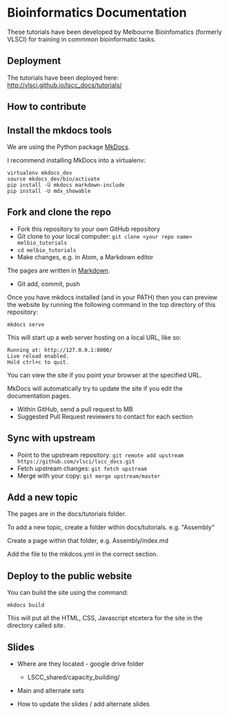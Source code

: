 # Bioinformatics Documentation

These tutorials have been developed by Melbourne Bioinfomatics (formerly VLSCI) for training in commmon bioinformatic tasks.

## Deployment

The tutorials have been deployed here: http://vlsci.github.io/lscc_docs/tutorials/

## How to contribute

## Install the mkdocs tools

We are using the Python package [MkDocs](http://www.mkdocs.org/).

I recommend installing MkDocs into a virtualenv:

```
virtualenv mkdocs_dev
source mkdocs_dev/bin/activate
pip install -U mkdocs markdown-include
pip install -U mdx_showable
```

## Fork and clone the repo

- Fork this repository to your own GitHub repository
- Git clone to your local computer: `git clone <your repo name> melbio_tutorials`
- `cd melbio_tutorials`
- Make changes, e.g. in Atom, a Markdown editor

The pages are written in [Markdown](http://en.wikipedia.org/wiki/Markdown).

- Git add, commit, push

Once you have mkdocs installed (and in your PATH) then you can preview the website by running the
following command in the top directory of this repository:

```
mkdocs serve
```

This will start up a web server hosting on a local URL, like so:
```
Running at: http://127.0.0.1:8000/
Live reload enabled.
Hold ctrl+c to quit.
```

You can view the site if you point your browser at the specified URL.

MkDocs will automatically try to update the site if you edit the documentation pages.

- Within GitHub, send a pull request to MB
- Suggested Pull Request reviewers to contact for each section

## Sync with upstream

- Point to the upstream repository: `git remote add upstream https://github.com/vlsci/lscc_docs.git `
- Fetch upstream changes: `git fetch upstream`
- Merge with your copy: `git merge upstream/master`

## Add a new topic

The pages are in the docs/tutorials folder.

To add a new topic, create a folder within docs/tutorials. e.g. "Assembly"

Create a page within that folder, e.g. Assembly/index.md

Add the file to the mkdcos.yml in the correct section.

## Deploy to the public website


You can build the site using the command:

```
mkdocs build
```

This will put all the HTML, CSS, Javascript etcetera for the site in the directory called *site*.


## Slides

- Where are they located - google drive folder

    - LSCC_shared/capacity_building/

- Main and alternate sets
- How to update the slides / add alternate slides
